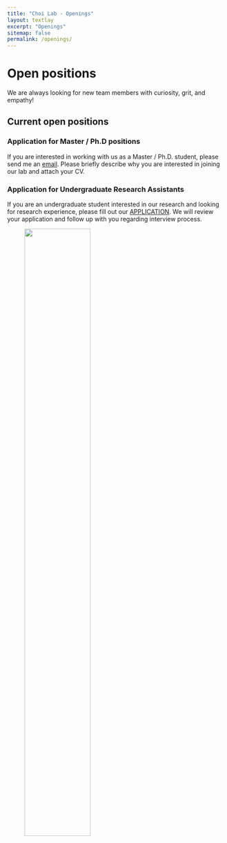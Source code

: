 ```yaml
---
title: "Choi Lab - Openings"
layout: textlay
excerpt: "Openings"
sitemap: false
permalink: /openings/
---
```


# Open positions

We are always looking for new team members with curiosity, grit, and empathy!



## Current open positions


### Application for Master / Ph.D positions

If you are interested in working with us as a Master / Ph.D. student, please send me an [email](mailto:koeun@vt.edu). Please briefly describe why you are interested in joining our lab and attach your CV. 


### Application for Undergraduate Research Assistants

If you are an undergraduate student interested in our research and looking for research experience, please fill out our [APPLICATION](https://goo.gl/forms/zkxeYU0viXr62Bui1). We will review your application and follow up with you regarding interview process.  


<figure>
<img src="{{ site.url }}{{ site.baseurl }}/images/flyers/CoDeS_URA_Flyer.png" width="60%">
</figure>
